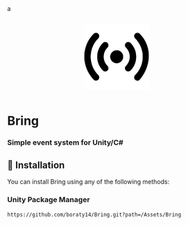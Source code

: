a<div style="display: flex; justify-content: center;">

<p>
  <img src="Assets\Bring\Editor\Icons\signal.png" width="150">
</p>
</div>

# Bring
### Simple event system for Unity/C#

## 💾 Installation
You can install Bring using any of the following methods:

### Unity Package Manager
```
https://github.com/boraty14/Bring.git?path=/Assets/Bring
```